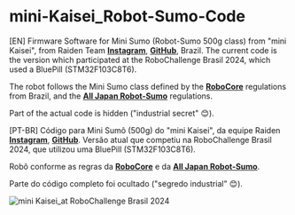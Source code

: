 # mini-Kaisei_Robot-Sumo-Code

[EN]
Firmware Software for Mini Sumo (Robot-Sumo 500g class) from "mini Kaisei", from Raiden Team [**Instagram**](https://www.instagram.com/raiden_robot_sumo/), [**GitHub**](https://github.com/Raiden-Team), Brazil. The current code is the version which participated at the RoboChallenge Brasil 2024, which used a BluePill (STM32F103C8T6).

The robot follows the Mini Sumo class defined by the [**RoboCore**](https://www.combatederobos.com.br/) regulations from Brazil, and the [**All Japan Robot-Sumo**](https://www.fsi.co.jp/sumo/index.html) regulations.

Part of the actual code is hidden ("industrial secret" :blush:).

[PT-BR]
Código para Mini Sumô (500g) do "mini Kaisei", da equipe Raiden [**Instagram**](https://www.instagram.com/raiden_robot_sumo/), [**GitHub**](https://github.com/Raiden-Team). Versão atual que competiu na RoboChallenge Brasil 2024, que utilizou uma BluePill (STM32F103C8T6).

Robô conforme as regras da [**RoboCore**](https://www.combatederobos.com.br/) e da [**All Japan Robot-Sumo**](https://www.fsi.co.jp/sumo/index.html).

Parte do código completo foi ocultado ("segredo industrial" :blush:).

![mini Kaisei_at RoboChallenge Brasil 2024](https://github.com/user-attachments/assets/bdf9a660-a319-4c87-8d46-00c1f02153d4)
